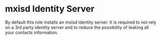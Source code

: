 # mxisd Identity Server

By default this role installs an mxisd identity server. It is required to not rely on a 3rd party identity server and to reduce the possibility of leaking all your contacts information.
